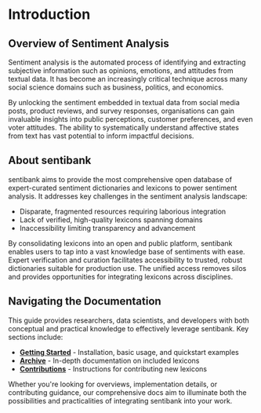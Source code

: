 # Introduction

## Overview of Sentiment Analysis

Sentiment analysis is the automated process of identifying and extracting subjective information such as opinions, emotions, and attitudes from textual data. It has become an increasingly critical technique across many social science domains such as business, politics, and economics. 

By unlocking the sentiment embedded in textual data from social media posts, product reviews, and survey responses, organisations can gain invaluable insights into public perceptions, customer preferences, and even voter attitudes. The ability to systematically understand affective states from text has vast potential to inform impactful decisions.

## About sentibank

sentibank aims to provide the most comprehensive open database of expert-curated sentiment dictionaries and lexicons to power sentiment analysis. It addresses key challenges in the sentiment analysis landscape:

- Disparate, fragmented resources requiring laborious integration
- Lack of verified, high-quality lexicons spanning domains 
- Inaccessibility limiting transparency and advancement

By consolidating lexicons into an open and public platform, sentibank enables users to tap into a vast knowledge base of sentiments with ease. Expert verification and curation facilitates accessibility to trusted, robust dictionaries suitable for production use. The unified access removes silos and provides opportunities for integrating lexicons across disciplines.

## Navigating the Documentation

This guide provides researchers, data scientists, and developers with both conceptual and practical knowledge to effectively leverage sentibank. Key sections include:

- **[Getting Started](../Getting_Started.ipynb)** - Installation, basic usage, and quickstart examples
- **[Archive](../archive/intro.md)** - In-depth documentation on included lexicons 
- **[Contributions](../Contributions.md)** - Instructions for contributing new lexicons

Whether you're looking for overviews, implementation details, or contributing guidance, our comprehensive docs aim to illuminate both the possibilities and practicalities of integrating sentibank into your work.
